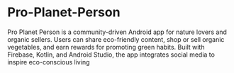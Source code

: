 # Pro-Planet-Person
Pro Planet Person is a community-driven Android app for nature lovers and organic sellers. Users can share eco-friendly content, shop or sell organic vegetables, and earn rewards for promoting green habits. Built with Firebase, Kotlin, and Android Studio, the app integrates social media to inspire eco-conscious living
